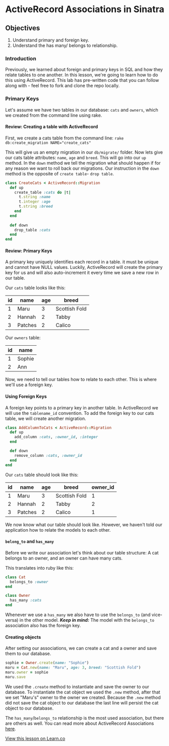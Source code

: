 # ActiveRecord Associations in Sinatra

## Objectives

1. Understand primary and foreign key.
2. Understand the has many/ belongs to relationship.


### Introduction 

Previously, we learned about foreign and primary keys in SQL and how they relate tables to one another. In this lesson, we're going to learn how to do this using ActiveRecord. This lab has pre-written code that you can follow along with - feel free to fork and clone the repo locally.

### Primary Keys

Let's assume we have two tables in our database: `cats` and `owners`, which we created from the command line using rake.

#### Review: Creating a table with ActiveRecord

First, we create a cats table from the command line:
`rake db:create_migration NAME="create_cats"`

This will give us an empty migration in our `db/migrate/` folder. Now lets give our cats table attributes: `name`, `age` and `breed`. This will go into our `up` method. In the `down` method we tell the migration what should happen if for any reason we want to roll back our migrations. Our instruction in the `down` method is the opposite of `create table`- `drop table`.

```ruby
class CreateCats < ActiveRecord::Migration
  def up
    create_table :cats do |t|
      t.string :name
      t.integer :age
      t.string :breed
    end
  end
  
  def down
    drop_table :cats
  end
end
```

#### Review: Primary Keys
 
A primary key uniquely identifies each record in a table. it must be unique and cannot have NULL values. Luckily, ActiveRecord will create the primary key for us and will also auto-increment it every time we save a new row in our table.

Our `cats` table looks like this:

| id  | name    | age | breed         |
|-----|-----    |-----|------         |
| 1   | Maru    | 3   | Scottish Fold |
| 2   | Hannah  | 2   | Tabby         |
| 3   | Patches | 2   | Calico        |


Our `owners` table:

| id  | name      |
|-----|-----      |
| 1   | Sophie    |
| 2   | Ann       |

Now, we need to tell our tables how to relate to each other. This is where we'll use a foreign key.

#### Using Foreign Keys

A foreign key points to a primary key in another table. In ActiveRecord we will use the `tablename_id` convention. To add the foreign key to our cats table, we will create another migration.

```ruby
class AddColumnToCats < ActiveRecord::Migration
  def up
    add_column :cats, :owner_id, :integer
  end

  def down
    remove_column :cats, :owner_id
  end
end
```

Our `cats` table should look like this:

| id  | name    | age | breed         | owner_id |
|-----|-----    |-----|------         |-----     |
| 1   | Maru    | 3   | Scottish Fold | 1        |
| 2   | Hannah  | 2   | Tabby         | 2        |
| 3   | Patches | 2   | Calico        | 1        |


We now know what our table should look like. However, we haven't told our application how to relate the models to each other.


#### `belong_to` and `has_many` 

Before we write our association let's think about our table structure: A cat belongs to an owner, and an owner can have many cats.

This translates into ruby like this:

```ruby
class Cat
  belongs_to :owner
end
```

```ruby
class Owner
  has_many :cats
end
```
Whenever we use a `has_many` we also have to use the `belongs_to` (and vice-versa) in the other model. ***Keep in mind:*** The model with the `belongs_to` association also has the foreign key.

#### Creating objects

After setting our associations, we can create a cat and a owner and save them to our database. 

```ruby
sophie = Owner.create(name: "Sophie")
maru = Cat.new(name: "Maru", age: 3, breed: "Scottish Fold")
maru.owner = sophie
maru.save
```

We used the `.create` method to instantiate and save the owner to our database. To instantiate the cat object we used the `.new` method, after that we set "Maru's" owner to the owner we created. Because the `.new` method did not save the cat object to our database the last line will persist the cat object to our database.


The `has_many`/`belongs_to` relationship is the most used association, but there are others as well. You can read more about ActiveRecord Associations [here](http://guides.rubyonrails.org/association_basics.html).


<a href='https://learn.co/lessons/sinatra-activerecord-associations' data-visibility='hidden'>View this lesson on Learn.co</a>
